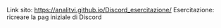 Link sito: https://analitvi.github.io/Discord_esercitazione/
Esercitazione: ricreare la pag iniziale di Discord
